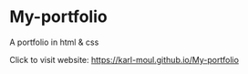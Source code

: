 # My-portfolio
A portfolio in html &amp; css


Click to visit website: https://karl-moul.github.io/My-portfolio
